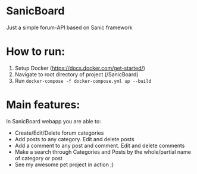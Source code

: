 # SanicBoard
Just a simple forum-API based on Sanic framework

# How to run:
1. Setup Docker (https://docs.docker.com/get-started/)
2. Navigate to root directory of project (/SanicBoard)
3. Run `docker-compose -f docker-compose.yml up --build`

# Main features:
In SanicBoard webapp you are able to:
- Create/Edit/Delete forum categories
- Add posts to any category. Edit and delete posts
- Add a comment to any post and comment. Edit and delete comments
- Make a search through Categories and Posts by the whole/partial name of category or post
- See my awesome pet project in action ;)
